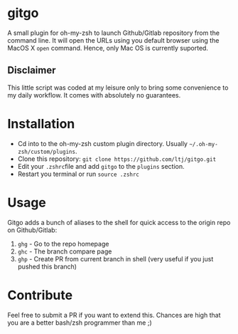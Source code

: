 # gitgo
A small plugin for oh-my-zsh to launch Github/Gitlab repository from the command line. It will open the URLs using you default browser using the MacOS X `open` command. Hence, only Mac OS is currently suported.

## Disclaimer
This little script was coded at my leisure only to bring some convenience to my daily workflow. It comes with absolutely no guarantees. 

# Installation
* Cd into to the oh-my-zsh custom plugin directory. Usually `~/.oh-my-zsh/custom/plugins`.
* Clone this repository: `git clone https://github.com/ltj/gitgo.git`
* Edit your `.zshrc`file and add `gitgo` to the `plugins` section.
* Restart you terminal or run `source .zshrc`

# Usage 
Gitgo adds a bunch of aliases to the shell for quick access to the origin repo on Github/Gitlab:
1. `ghg` - Go to the repo homepage
2. `ghc` - The branch compare page
3. `ghp` - Create PR from current branch in shell (very useful if you just pushed this branch)

# Contribute
Feel free to submit a PR if you want to extend this. Chances are high that you are a better bash/zsh programmer than me ;)